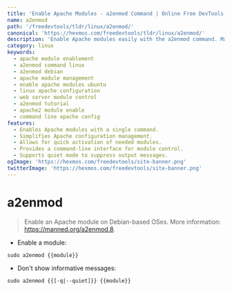 ```yaml
---
title: 'Enable Apache Modules - a2enmod Command | Online Free DevTools by Hexmos'
name: a2enmod
path: '/freedevtools/tldr/linux/a2enmod/'
canonical: 'https://hexmos.com/freedevtools/tldr/linux/a2enmod/'
description: 'Enable Apache modules easily with the a2enmod command. Manage Apache configurations and activate necessary modules for your web server. Free online tool, no registration required.'
category: linux
keywords:
  - apache module enablement
  - a2enmod command linux
  - a2enmod debian
  - apache module management
  - enable apache modules ubuntu
  - linux apache configuration
  - web server module control
  - a2enmod tutorial
  - apache2 module enable
  - command line apache config
features:
  - Enables Apache modules with a single command.
  - Simplifies Apache configuration management.
  - Allows for quick activation of needed modules.
  - Provides a command-line interface for module control.
  - Supports quiet mode to suppress output messages.
ogImage: 'https://hexmos.com/freedevtools/site-banner.png'
twitterImage: 'https://hexmos.com/freedevtools/site-banner.png'
---
```


# a2enmod

> Enable an Apache module on Debian-based OSes.
> More information: <https://manned.org/a2enmod.8>.

- Enable a module:

`sudo a2enmod {{module}}`

- Don't show informative messages:

`sudo a2enmod {{[-q|--quiet]}} {{module}}`
